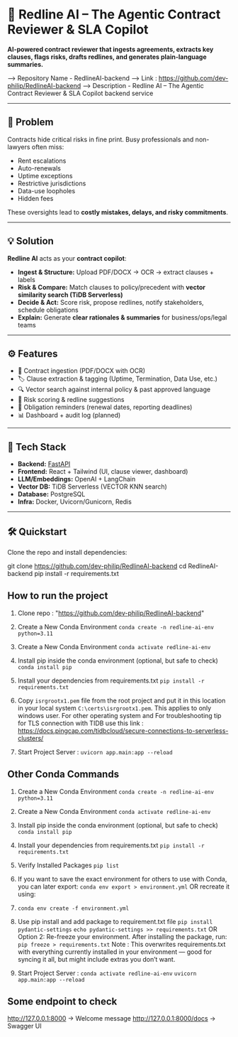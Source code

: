 # 🧠 Redline AI – The Agentic Contract Reviewer & SLA Copilot

**AI-powered contract reviewer that ingests agreements, extracts key clauses, flags risks, drafts redlines, and generates plain-language summaries.**

--> Repository Name - RedlineAI-backend
--> Link : https://github.com/dev-philip/RedlineAI-backend
--> Description - Redline AI – The Agentic Contract Reviewer & SLA Copilot backend service

---

## 🎯 Problem

Contracts hide critical risks in fine print. Busy professionals and non-lawyers often miss:

- Rent escalations
- Auto-renewals
- Uptime exceptions
- Restrictive jurisdictions
- Data-use loopholes
- Hidden fees

These oversights lead to **costly mistakes, delays, and risky commitments**.

---

## 💡 Solution

**Redline AI** acts as your **contract copilot**:

- **Ingest & Structure:** Upload PDF/DOCX → OCR → extract clauses + labels
- **Risk & Compare:** Match clauses to policy/precedent with **vector similarity search (TiDB Serverless)**
- **Decide & Act:** Score risk, propose redlines, notify stakeholders, schedule obligations
- **Explain:** Generate **clear rationales & summaries** for business/ops/legal teams

---

## ⚙️ Features

- 📂 Contract ingestion (PDF/DOCX with OCR)
- 🏷️ Clause extraction & tagging (Uptime, Termination, Data Use, etc.)
- 🔍 Vector search against internal policy & past approved language
- 🚨 Risk scoring & redline suggestions
- 📅 Obligation reminders (renewal dates, reporting deadlines)
- 📊 Dashboard + audit log (planned)

---

## 🚀 Tech Stack

- **Backend:** [FastAPI](https://fastapi.tiangolo.com/)
- **Frontend:** React + Tailwind (UI, clause viewer, dashboard)
- **LLM/Embeddings:** OpenAI + LangChain
- **Vector DB:** TiDB Serverless (VECTOR KNN search)
- **Database:** PostgreSQL
- **Infra:** Docker, Uvicorn/Gunicorn, Redis

---

## 🛠️ Quickstart

Clone the repo and install dependencies:

git clone https://github.com/dev-philip/RedlineAI-backend
cd RedlineAI-backend
pip install -r requirements.txt

## How to run the project

1. Clone repo : "https://github.com/dev-philip/RedlineAI-backend"
2. Create a New Conda Environment
   `conda create -n redline-ai-env python=3.11`
3. Create a New Conda Environment
   `conda activate redline-ai-env`

4. Install pip inside the conda environment (optional, but safe to check)
   `conda install pip`

5. Install your dependencies from requirements.txt
   `pip install -r requirements.txt`

6. Copy `isrgrootx1.pem` file from the root project and put it in this location in your local system `C:\certs\isrgrootx1.pem`. This applies to only windows user. For other operating system and For troubleshooting tip for TLS connection with TIDB use this link : https://docs.pingcap.com/tidbcloud/secure-connections-to-serverless-clusters/

7. Start Project Server :
   `uvicorn app.main:app --reload`

## Other Conda Commands

1. Create a New Conda Environment
   `conda create -n redline-ai-env python=3.11`
2. Create a New Conda Environment
   `conda activate redline-ai-env`

3. Install pip inside the conda environment (optional, but safe to check)
   `conda install pip`

4. Install your dependencies from requirements.txt
   `pip install -r requirements.txt`

5. Verify Installed Packages
   `pip list`

6. If you want to save the exact environment for others to use with Conda, you can later export:
   `conda env export > environment.yml`
   OR recreate it using:
7. `conda env create -f environment.yml`

8. Use pip install and add package to requirement.txt file
   `pip install pydantic-settings`
   `echo pydantic-settings >> requirements.txt`
   OR Option 2: Re-freeze your environment. After installing the package, run:
   `pip freeze > requirements.txt`
   Note : This overwrites requirements.txt with everything currently installed in your environment — good for syncing it all, but might include extras you don’t want.

9. Start Project Server :
   `conda activate redline-ai-env`
   `uvicorn app.main:app --reload`

## Some endpoint to check

http://127.0.0.1:8000 → Welcome message
http://127.0.0.1:8000/docs → Swagger UI

```

```
